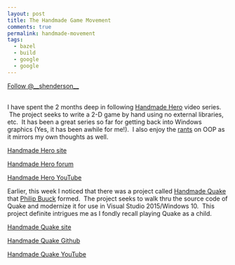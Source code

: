 ```yaml
---
layout: post
title: The Handmade Game Movement
comments: true
permalink: handmade-movement
tags:
  - bazel
  - build
  - google
  - google
---
```


<div><!-- <a href="https://twitter.com/share" class="twitter-share-button" data-via="__shenderson__">Tweet</a> --><a class="twitter-follow-button" data-show-count="false" href="https://twitter.com/__shenderson__">Follow @__shenderson__</a> <script>!function(d,s,id){var js,fjs=d.getElementsByTagName(s)[0],p=/^http:/.test(d.location)?'http':'https';if(!d.getElementById(id)){js=d.createElement(s);js.id=id;js.src=p+'://platform.twitter.com/widgets.js';fjs.parentNode.insertBefore(js,fjs);}}(document, 'script', 'twitter-wjs');</script></div>

<div>&nbsp;</div><!-- Put this just before the closing body tag -->

<script>!function(d,s,id){var js,fjs=d.getElementsByTagName(s)[0];if(!d.getElementById(id)){js=d.createElement(s);js.id=id;js.src="//platform.twitter.com/widgets.js";fjs.parentNode.insertBefore(js,fjs);}}(document,"script","twitter-wjs");</script>

I have spent the 2 months deep in following [Handmade Hero](https://www.youtube.com/user/handmadeheroarchive/playlists) video series. &nbsp;The project seeks to write a 2-D game by hand using no external libraries, etc. &nbsp;It has been a great series so far for getting back into Windows graphics (Yes, it has been awhile for me!). &nbsp;I also enjoy the [rants](https://www.youtube.com/watch?v=jlcmxvQfzKQ) on OOP as it mirrors my own thoughts as well.

[Handmade Hero site](https://www.youtube.com/user/handmadeheroarchive)

[Handmade Hero forum](https://hero.handmadedev.org/code-discussion)

[Handmade Hero YouTube](https://www.youtube.com/user/handmadeheroarchive)

Earlier, this week I noticed that there was a project called [Handmade Quake](http://philipbuuck.com/announcing-handmade-quake) that [Philip Buuck](https://github.com/philipbuuck) formed. &nbsp;The project seeks to walk thru the source code of Quake and modernize it for use in Visual Studio 2015/Windows 10. &nbsp;This project definite intrigues me as I fondly recall playing Quake as a child.

[Handmade Quake site](http://philipbuuck.com/announcing-handmade-quake)

[Handmade Quake Github](https://github.com/philipbuuck/HandmadeQuake)

[Handmade Quake YouTube](https://www.youtube.com/user/philipbuuck)
